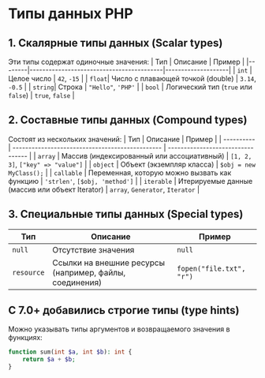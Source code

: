 # Типы данных PHP
## 1. Скалярные типы данных (Scalar types)
Эти типы содержат одиночные значения:
| Тип    | Описание                                 | Пример             |
|--------|------------------------------------------|--------------------|
| `int`  | Целое число                              | `42`, `-15`        |
| `float`| Число с плавающей точкой (double)        | `3.14`, `-0.5`     |
| `string`| Строка                                  | `"Hello"`, `'PHP'` |
| `bool` | Логический тип (`true` или `false`)      | `true`, `false`    |

## 2. Составные типы данных (Compound types)
Состоят из нескольких значений:
| Тип        | Описание                                        | Пример                            |
| ---------- | ----------------------------------------------- | --------------------------------- |
| `array`    | Массив (индексированный или ассоциативный)      | `[1, 2, 3]`, `["key" => "value"]` |
| `object`   | Объект (экземпляр класса)                       | `$obj = new MyClass();`           |
| `callable` | Переменная, которую можно вызвать как функцию   | `'strlen'`, `[$obj, 'method']`    |
| `iterable` | Итерируемые данные (массив или объект Iterator) | `array`, `Generator`, `Iterator`  |

## 3. Специальные типы данных (Special types)
| Тип        | Описание                                                        | Пример                     |
|------------|-----------------------------------------------------------------|----------------------------|
| `null`     | Отсутствие значения                                             | `null`                     |
| `resource` | Ссылки на внешние ресурсы (например, файлы, соединения)         | `fopen("file.txt", "r")`   |


## С 7.0+ добавились строгие типы (type hints)
Можно указывать типы аргументов и возвращаемого значения в функциях:
```php
function sum(int $a, int $b): int {
    return $a + $b;
}
```
